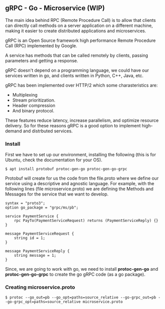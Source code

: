 ## gRPC - Go - Microservice (WIP)

The main idea behind RPC (Remote Procedure Call) is to allow that clients can directly call methods on a server application on a different machine,
making it easier to create distributed applications and microservices. 

gRPC is an Open Source framework high performance Remote Procedure Call (RPC) implemented by Google. 

A service has methods that can be called remotely by clients, passing parameters and getting a response.

gRPC doesn't depend on a programming language, we could have our services written in go, and clients written in Python,
C++, Java, etc.

gRPC has been implemented over HTTP/2 which some charasteristics are:

- Multiplexing
- Stream prioritization.
- Header compression
- And binary protocol. 

These features reduce latency, increase parallelism, and optimize resource delivery. So for these reasons gRPC is a good option to implement
high-demand and distrbuted services. 

### Install

First we have to set up our environment, installing the following (this is for Ubuntu, check the documentation for your OS).

    $ apt install protobuf protoc-gen-go protoc-gen-go-grpc

Protobuf will create for us the code from the file.proto where we define our service using a descriptive and agnostic language.
For example, with the following lines (file microservice.proto) we are defining the Methods and Messages for the service that we want to develop.

    syntax = "proto3";
    option go_package = "grpc/ms/pb";

    service PaymentService {
        rpc PayTo(PaymentServiceRequest) returns (PaymentServiceReply) {}
    }

    message PaymentServiceRequest {
        string id = 1;
    }

    message PaymentServiceReply {
        string message = 1;
    }

Since, we are going to work with go, we need to install **protoc-gen-go** and **protoc-gen-go-grpc** to create the go gRPC code (as a go package).

### Creating microservice.proto

    $ protoc --go_out=pb --go_opt=paths=source_relative --go-grpc_out=pb --go-grpc_opt=paths=source_relative microservice.proto 